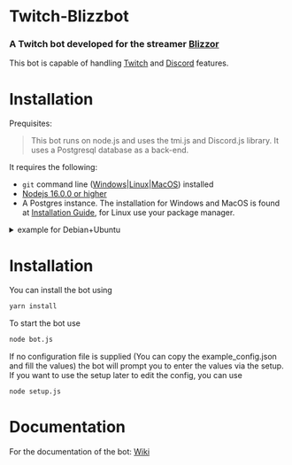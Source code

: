# Twitch-Blizzbot
### A Twitch bot developed for the streamer [Blizzor](https://twitch.tv/blizzor)

This bot is capable of handling [Twitch](https://twitch.tv) and [Discord](https://discord.com) features.

# Installation
Prequisites:
> This bot runs on node.js and uses the tmi.js and Discord.js library.  It uses a Postgresql database as a back-end.

It requires the following: 

- `git` command line ([Windows](https://git-scm.com/download/win)|[Linux](https://git-scm.com/book/en/v2/Getting-Started-Installing-Git)|[MacOS](https://git-scm.com/download/mac)) installed
- [Nodejs 16.0.0 or higher](http://nodejs.org/)
- A Postgres instance. The installation for Windows and MacOS is found at [Installation Guide](https://www.enterprisedb.com/downloads/postgres-postgresql-downloads), for Linux use your package manager.
<details>
<summary>example for Debian+Ubuntu</summary>

```zsh
# Create the file repository configuration:
sudo sh -c 'echo "deb http://apt.postgresql.org/pub/repos/apt $(lsb_release -cs)-pgdg main" > /etc/apt/sources.list.d/pgdg.list'

# Import the repository signing key:
wget --quiet -O - https://www.postgresql.org/media/keys/ACCC4CF8.asc | sudo apt-key add -

# Update the package lists:
sudo apt-get update

# Install the latest version of PostgreSQL.
# If you want a specific version, use 'postgresql-12' or similar instead of 'postgresql':
sudo apt-get -y install postgresql
```
</details>

# Installation
You can install the bot using
```sh
yarn install
```
To start the bot use
```sh
node bot.js
```
If no configuration file is supplied (You can copy the example_config.json and fill the values) the bot will prompt you to enter the values via the setup.
If you want to use the setup later to edit the config, you can use 
```sh
node setup.js
```
# Documentation

For the documentation of the bot: [Wiki](https://github.com/Blizzor/Twitch-Blizzbot/wiki)<br>